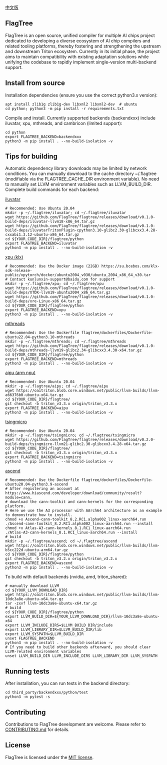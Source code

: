 [中文版](./README_cn.md)

## FlagTree

FlagTree is an open source, unified compiler for multiple AI chips project dedicated to developing a diverse ecosystem of AI chip compilers and related tooling platforms, thereby fostering and strengthening the upstream and downstream Triton ecosystem. Currently in its initial phase, the project aims to maintain compatibility with existing adaptation solutions while unifying the codebase to rapidly implement single-version multi-backend support.

## Install from source
Installation dependencies (ensure you use the correct python3.x version):
```shell
apt install zlib1g zlib1g-dev libxml2 libxml2-dev  # ubuntu
cd python; python3 -m pip install -r requirements.txt
```

Compile and install. Currently supported backends (backendxxx) include iluvatar, xpu, mthreads, and cambricon (limited support):
```shell
cd python
export FLAGTREE_BACKEND=backendxxx
python3 -m pip install . --no-build-isolation -v
```

## Tips for building

Automatic dependency library downloads may be limited by network conditions. You can manually download to the cache directory ~/.flagtree (modifiable via the FLAGTREE_CACHE_DIR environment variable). No need to manually set LLVM environment variables such as LLVM_BUILD_DIR.
Complete build commands for each backend:

[iluvatar](/third_party/iluvatar/)
```shell
# Recommended: Use Ubuntu 20.04
mkdir -p ~/.flagtree/iluvatar; cd ~/.flagtree/iluvatar
wget https://github.com/FlagTree/flagtree/releases/download/v0.1.0-build-deps/iluvatar-llvm18-x86_64.tar.gz
wget https://github.com/FlagTree/flagtree/releases/download/v0.1.0-build-deps/iluvatarTritonPlugin-cpython3.10-glibc2.30-glibcxx3.4.28-cxxabi1.3.12-ubuntu-x86_64.tar.gz
cd ${YOUR_CODE_DIR}/flagtree/python
export FLAGTREE_BACKEND=iluvatar
python3 -m pip install . --no-build-isolation -v
```
[xpu (klx)](/third_party/xpu/)
```shell
# Recommended: Use the Docker image (22GB) https://su.bcebos.com/klx-sdk-release-public/xpytorch/docker/ubuntu2004_v030/ubuntu_2004_x86_64_v30.tar
# Contact kunlunxin-support@baidu.com for support
mkdir -p ~/.flagtree/xpu; cd ~/.flagtree/xpu
wget https://github.com/FlagTree/flagtree/releases/download/v0.1.0-build-deps/XTDK-llvm19-ubuntu2004_x86_64.tar.gz
wget https://github.com/FlagTree/flagtree/releases/download/v0.1.0-build-deps/xre-Linux-x86_64.tar.gz
cd ${YOUR_CODE_DIR}/flagtree/python
export FLAGTREE_BACKEND=xpu
python3 -m pip install . --no-build-isolation -v
```
[mthreads](https://github.com/FlagTree/flagtree/tree/main/third_party/mthreads/)
```shell
# Recommended: Use the Dockerfile flagtree/dockerfiles/Dockerfile-ubuntu22.04-python3.10-mthreads
mkdir -p ~/.flagtree/mthreads; cd ~/.flagtree/mthreads
wget https://github.com/FlagTree/flagtree/releases/download/v0.1.0-build-deps/mthreads-llvm19-glibc2.34-glibcxx3.4.30-x64.tar.gz
cd ${YOUR_CODE_DIR}/flagtree/python
export FLAGTREE_BACKEND=mthreads
python3 -m pip install . --no-build-isolation -v
```
[aipu (arm npu)](https://github.com/FlagTree/flagtree/tree/triton_v3.3.x/third_party/aipu/)
```shell
# Recommended: Use Ubuntu 20.04
mkdir -p ~/.flagtree/aipu; cd ~/.flagtree/aipu
wget https://oaitriton.blob.core.windows.net/public/llvm-builds/llvm-a66376b0-ubuntu-x64.tar.gz
cd ${YOUR_CODE_DIR}/flagtree/
git checkout -b triton_v3.3.x origin/triton_v3.3.x
export FLAGTREE_BACKEND=aipu
python3 -m pip install . --no-build-isolation -v
```
[tsingmicro](https://github.com/FlagTree/flagtree/tree/triton_v3.3.x/third_party/tsingmicro/)
```shell
# Recommended: Use Ubuntu 20.04
mkdir -p ~/.flagtree/tsingmicro; cd ~/.flagtree/tsingmicro
wget https://github.com/FlagTree/flagtree/releases/download/v0.2.0-build-deps/tsingmicro-llvm21-glibc2.30-glibcxx3.4.28-x64.tar.gz
cd ${YOUR_CODE_DIR}/flagtree/
git checkout -b triton_v3.3.x origin/triton_v3.3.x
export FLAGTREE_BACKEND=tsingmicro
python3 -m pip install . --no-build-isolation -v
```
[ascend](https://github.com/FlagTree/flagtree/tree/triton_v3.2.x/third_party/ascend/)
```shell
# Recommended: Use the Dockerfile flagtree/dockerfiles/Dockerfile-ubuntu20.04-python3.9-ascend
# After registering an account at https://www.hiascend.com/developer/download/community/result?module=cann,
# download the cann-toolkit and cann-kernels for the corresponding platform.
# Here we use the A3 processor with AArch64 architecture as an example to demonstrate how to install.
chmod +x Ascend-cann-toolkit_8.2.RC1.alpha002_linux-aarch64.run
./Ascend-cann-toolkit_8.2.RC1.alpha002_linux-aarch64.run --install
chmod +x Atlas-A3-cann-kernels_8.1.RC1_linux-aarch64.run
./Atlas-A3-cann-kernels_8.1.RC1_linux-aarch64.run --install
# build
mkdir -p ~/.flagtree/ascend; cd ~/.flagtree/ascend
wget https://oaitriton.blob.core.windows.net/public/llvm-builds/llvm-b5cc222d-ubuntu-arm64.tar.gz
cd ${YOUR_CODE_DIR}/flagtree/python
git checkout -b triton_v3.2.x origin/triton_v3.2.x
export FLAGTREE_BACKEND=ascend
python3 -m pip install . --no-build-isolation -v
```

To build with default backends (nvidia, amd, triton_shared):
```shell
# manually download LLVM
cd ${YOUR_LLVM_DOWNLOAD_DIR}
wget https://oaitriton.blob.core.windows.net/public/llvm-builds/llvm-10dc3a8e-ubuntu-x64.tar.gz
tar -zxvf llvm-10dc3a8e-ubuntu-x64.tar.gz
# build
cd ${YOUR_CODE_DIR}/flagtree/python
export LLVM_BUILD_DIR=${YOUR_LLVM_DOWNLOAD_DIR}/llvm-10dc3a8e-ubuntu-x64
export LLVM_INCLUDE_DIRS=$LLVM_BUILD_DIR/include
export LLVM_LIBRARY_DIR=$LLVM_BUILD_DIR/lib
export LLVM_SYSPATH=$LLVM_BUILD_DIR
unset FLAGTREE_BACKEND
python3 -m pip install . --no-build-isolation -v
# If you need to build other backends afterward, you should clear LLVM-related environment variables
unset LLVM_BUILD_DIR LLVM_INCLUDE_DIRS LLVM_LIBRARY_DIR LLVM_SYSPATH
```

## Running tests

After installation, you can run tests in the backend directory:
```shell
cd third_party/backendxxx/python/test
python3 -m pytest -s
```

## Contributing

Contributions to FlagTree development are welcome. Please refer to [CONTRIBUTING.md](/CONTRIBUTING_cn.md) for details.

## License

FlagTree is licensed under the [MIT license](/LICENSE).
